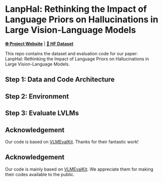 # LanpHal: Rethinking the Impact of Language Priors on Hallucinations in Large Vision-Language Models

[**🌐 Project Website**](https://wu-zongyu.github.io/LanpHal/) |  [**🤗 HF Dataset**](https://huggingface.co/datasets/ZongyuWu/LanpHal)

<!-- [**📖 arXiv**]() | -->



This repo contains the dataset and evaluation code for our paper:   
LanpHal: Rethinking the Impact of Language Priors on Hallucinations in Large Vision-Language Models.


## Step 1: Data and Code Architecture


## Step 2: Environment



## Step 3: Evaluate LVLMs

## Acknowledgement
Our code is based on [VLMEvalKit](https://github.com/open-compass/VLMEvalKit). Thanks for their fantastic work!














## Acknowledgement
Our code is mainly based on [VLMEvalKit](https://github.com/open-compass/VLMEvalKit). We appreciate them for making their codes available to the public.
